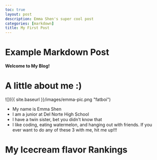 ```yaml
---
toc: true
layout: post
description: Emma Shen's super cool post 
categories: [markdown]
title: My First Post 
---
```

# Example Markdown Post

**Welcome to My Blog!**
<h1>A little about me :)</h1>
![]({{ site.baseurl }}/images/emma-pic.png "fatboi")
<ul>
    <li>My name is Emma Shen</li>
    <li>I am a junior at Del Norte High School</li>
    <li> I have a twin sister, bet you didn't know that</li>
    <li>I like coding, eating watermelon, and hanging out with friends. If you ever want to do any of these 3 with me, hit me up!!!</li>
</ul>

<h1>My Icecream flavor Rankings</h1>

